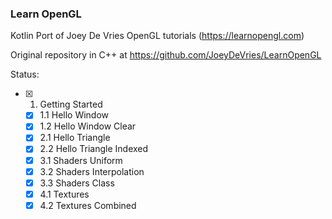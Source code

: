 ### Learn OpenGL
Kotlin Port of Joey De Vries OpenGL tutorials (https://learnopengl.com)

Original repository in C++ at https://github.com/JoeyDeVries/LearnOpenGL

Status:

- [x] 1. Getting Started
  - [x] 1.1 Hello Window
  - [x] 1.2 Hello Window Clear
  - [x] 2.1 Hello Triangle
  - [x] 2.2 Hello Triangle Indexed
  - [x] 3.1 Shaders Uniform
  - [x] 3.2 Shaders Interpolation
  - [x] 3.3 Shaders Class
  - [x] 4.1 Textures
  - [x] 4.2 Textures Combined
